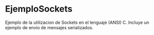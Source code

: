 EjemploSockets
==============

Ejemplo de la utilizacion de Sockets en el lenguaje (ANSI) C. Incluye un ejemplo de envio de mensajes serializados.
